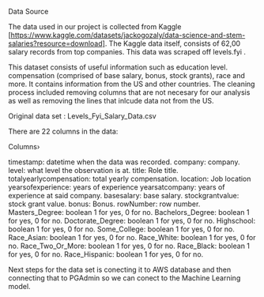 Data Source

The data used in our project is collected from Kaggle [https://www.kaggle.com/datasets/jackogozaly/data-science-and-stem-salaries?resource=download]. The Kaggle data itself, consists of 62,00 salary records from top companies. This data was scraped off levels.fyi .

This dataset consists of useful information such as education level. compensation (comprised of base salary, bonus, stock grants), race and more. It contains information from the US and other countries. The cleaning process included removing columns that are not necesary for our analysis as well as removing the lines that inlcude data not from the US.

Original data set : Levels_Fyi_Salary_Data.csv

There are 22 columns in the data:

Columns›

timestamp: datetime when the data was recorded. company: company. level: what level the observation is at. title: Role title. totalyearlycompensation: total yearly compensation. location: Job location yearsofexperience: years of experience yearsatcompany: years of experience at said company. basesalary: base salary. stockgrantvalue: stock grant value. bonus: Bonus. rowNumber: row number. Masters_Degree: boolean 1 for yes, 0 for no. Bachelors_Degree: boolean 1 for yes, 0 for no. Doctorate_Degree: boolean 1 for yes, 0 for no. Highschool: boolean 1 for yes, 0 for no. Some_College: boolean 1 for yes, 0 for no. Race_Asian: boolean 1 for yes, 0 for no. Race_White: boolean 1 for yes, 0 for no. Race_Two_Or_More: boolean 1 for yes, 0 for no. Race_Black: boolean 1 for yes, 0 for no. Race_Hispanic: boolean 1 for yes, 0 for no.

Next steps for the data set is conecting it to AWS database and then connecting that to PGAdmin so we can conect to the Machine Learning model.

